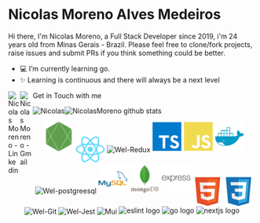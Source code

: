 # Nicolas Moreno Alves Medeiros 
Hi there, I'm Nicolas Moreno, a Full Stack Developer since 2019, i'm 24 years old from Minas Gerais - Brazil. Please feel free to clone/fork projects, raise issues and submit PRs if you think something could be better.

- 💻 I’m currently learning go.
- ✨ Learning is continuous and there will always be a next level

Get in Touch with me <a href="https://www.linkedin.com/in/nicolas-moreno-24242117a/">
  <img align="left" alt="Nicolas Moreno - Linkedin" width="24px" src="https://github.com/TheDudeThatCode/TheDudeThatCode/blob/master/Assets/Linkedin.svg" />
</a><a href="mailto:nicolas.morenoam@gmail.com">
  <img align="left" alt="Nicolas Moreno - Gmail" width="26px" src="https://github.com/TheDudeThatCode/TheDudeThatCode/blob/master/Assets/Gmail.svg" />
</a>
<br/>

![NicolasMoreno github stats](https://github-readme-stats.vercel.app/api/top-langs/?username=NicolasAlvesM&theme=dark&title_color=268bd2)
<img align="left" src="https://github-readme-stats.vercel.app/api?username=NicolasAlvesM&count_private=true&show_icons=true&theme=dark&icon_color=ffcbdb&title_color=ffcbdb" alt="Nicolas" />

<!--
- 🔭 I’m currently working on ...
- 🌱 I’m currently learning ...
- 👯 I’m looking to collaborate on ...
- 🤔 I’m looking for help with ...
- 💬 Ask me about ...
- 📫 How to reach me: ...
- 😄 Pronouns: ...
- ⚡ Fun fact: ...
-->


<section style="display: inline_block" align="center">
    <img alt="NodeJS" width="60" height="60" src="https://raw.githubusercontent.com/devicons/devicon/master/icons/nodejs/nodejs-plain.svg" />
    <img align="center" alt="Wel-React" height="60" width="60" src="https://raw.githubusercontent.com/devicons/devicon/master/icons/react/react-original.svg">
    <img align="center" alt="Wel-Redux" height="60" width="60" src="https://cdn.jsdelivr.net/gh/devicons/devicon/icons/redux/redux-original.svg">
    <img alt="Typescript" width="60" height="60" src="https://raw.githubusercontent.com/devicons/devicon/master/icons/typescript/typescript-plain.svg" />
    <img alt="Javascript" width="60" height="60" src="https://raw.githubusercontent.com/devicons/devicon/master/icons/javascript/javascript-plain.svg" />
    <img alt="Docker" width="60" height="60" src="https://raw.githubusercontent.com/devicons/devicon/master/icons/docker/docker-plain.svg" />
    <img src="https://cdn.jsdelivr.net/gh/devicons/devicon/icons/postgresql/postgresql-plain-wordmark.svg" alt="Wel-postgreesql" height="60" width="60" />
    <img src="https://raw.githubusercontent.com/devicons/devicon/master/icons/mysql/mysql-original-wordmark.svg" alt="Wel-mysql" height="60" width="60"  /> 
    <img src="https://raw.githubusercontent.com/devicons/devicon/master/icons/mongodb/mongodb-original-wordmark.svg" alt="Wel-mongodb" height="60" width="60" />
    <img src="https://raw.githubusercontent.com/devicons/devicon/master/icons/express/express-original-wordmark.svg" alt="Wel-express" height="60" width="60" />
    <img align="center" alt="Wel-HTML" height="60" width="60" src="https://raw.githubusercontent.com/devicons/devicon/master/icons/html5/html5-original.svg">
    <img align="center" alt="Wel-CSS" height="60" width="60" src="https://raw.githubusercontent.com/devicons/devicon/master/icons/css3/css3-original.svg">
    <img align="center" alt="Wel-Git" height="60" width="60" src="https://cdn.jsdelivr.net/gh/devicons/devicon/icons/git/git-plain.svg">
    <img align="center" alt="Wel-Jest" height="60" width="60" src="https://cdn.jsdelivr.net/gh/devicons/devicon/icons/jest/jest-plain.svg">
    <img align="center" alt="Mui" height="60" width="60" src="https://cdn.jsdelivr.net/gh/devicons/devicon/icons/materialui/materialui-plain.svg" />
    <img src="https://cdn.jsdelivr.net/gh/devicons/devicon/icons/eslint/eslint-original.svg" height="60" width="60" alt="eslint logo"  />
    <img src="https://cdn.jsdelivr.net/gh/devicons/devicon/icons/go/go-original.svg" height="60" width="60" alt="go logo"  />
    <img src="https://cdn.jsdelivr.net/gh/devicons/devicon/icons/nextjs/nextjs-original.svg" height="60" width="60" alt="nextjs logo"  />
</section>

